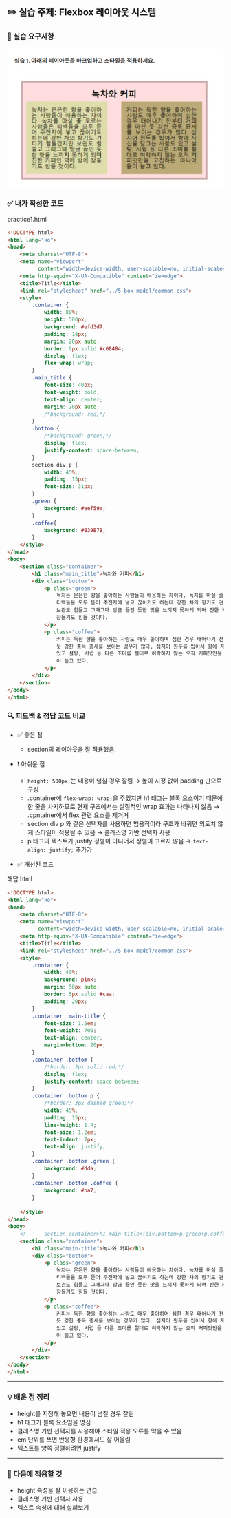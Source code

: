 ## ✏️ 실습 주제: Flexbox 레이아웃 시스템

### 🧪 실습 요구사항
![Flexbox실습1](flex_practice1.png)

### ✅ 내가 작성한 코드
practice1.html
```html
<!DOCTYPE html>
<html lang="ko">
<head>
    <meta charset="UTF-8">
    <meta name="viewport"
          content="width=device-width, user-scalable=no, initial-scale=1.0, maximum-scale=1.0, minimum-scale=1.0">
    <meta http-equiv="X-UA-Compatible" content="ie=edge">
    <title>Title</title>
    <link rel="stylesheet" href="../5-box-model/common.css">
    <style>
        .container {
            width: 80%;
            height: 500px;
            background: #efd3d7;
            padding: 18px;
            margin: 20px auto;
            border: 6px solid #c08484;
            display: flex;
            flex-wrap: wrap;
        }
        .main_title {
            font-size: 40px;
            font-weight: bold;
            text-align: center;
            margin: 20px auto;
            /*background: red;*/
        }
        .bottom {
            /*background: green;*/
            display: flex;
            justify-content: space-between;
        }
        section div p {
            width: 45%;
            padding: 15px;
            font-size: 31px;
        }
        .green {
            background: #eef59a;
        }
        .coffee{
            background: #B39B7B;
        }
    </style>
</head>
<body>
    <section class="container">
        <h1 class="main_title">녹차와 커피</h1>
        <div class="bottom">
            <p class="green">
                녹차는 은은한 향을 좋아하는 사람들이 애용하는 차이다. 녹차를 마실 줄 모르는 사람들은
                티백들을 모두 뜯어 주전자에 넣고 끊이기도 하는데 강한 차의 향기도 견디기 힘들겠지만
                보관도 힘들고 그때그때 방금 끓인 듯한 맛을 느끼지 못하게 되며 진한 카페인 덕에 밤에
                잠들기도 힘들 것이다.
            </p>
            <p class="coffee">
                커피는 독한 향을 좋아하는 사람도 매우 좋아하며 심한 경우 태어나기 전부터 커피를 마신
                듯 강한 중독 증세를 보이는 경우가 많다. 심지어 원두를 씹어서 향에 자신을 담그는 사람도
                있고 설탕, 시럽 등 다른 조미를 절대로 허락하지 않는 오직 커피맛만을 고집하는 마니아들
                이 늘고 있다.
            </p>
        </div>
    </section>
</body>
</html>
```



### 🔍 피드백 & 정답 코드 비교

* ✅ 좋은 점

  * section의 레이아웃을 잘 적용했음.

* ❗ 아쉬운 점

  * `height: 500px;`는 내용이 넘칠 경우 잘림 → 높이 지정 없이 padding 만으로 구성
  * .container에 `flex-wrap: wrap;`을 주었지만 h1 태그는 블록 요소이기 때문에 한 줄을 차지하므로 현재 구조에서는 실질적인 wrap 효과는 나타나지 않음 → .cpntainer에서 flex 관련 요소를 제거거
  * section div p 와 같은 선택자를 사용하면 범용적이라 구조가 바뀌면 의도치 않게 스타일이 적용될 수 있음 → 클래스명 기반 선택자 사용
  * p 태그의 텍스트가 justify 정렬이 아니어서 정렬이 고르지 않음 → `text-align: justify;` 추가가



* ✅ 개선된 코드

해답 html
```html
<!DOCTYPE html>
<html lang="ko">
<head>
    <meta charset="UTF-8">
    <meta name="viewport"
          content="width=device-width, user-scalable=no, initial-scale=1.0, maximum-scale=1.0, minimum-scale=1.0">
    <meta http-equiv="X-UA-Compatible" content="ie=edge">
    <title>Title</title>
    <link rel="stylesheet" href="../5-box-model/common.css">
    <style>
        .container {
            width: 40%;
            background: pink;
            margin: 50px auto;
            border: 5px solid #caa;
            padding: 20px;
        }
        .container .main-title {
            font-size: 1.5em;
            font-weight: 700;
            text-align: center;
            margin-bottom: 20px;
        }
        .container .bottom {
            /*border: 3px solid red;*/
            display: flex;
            justify-content: space-between;
        }
        .container .bottom p {
            /*border: 3px dashed green;*/
            width: 45%;
            padding: 15px;
            line-height: 1.4;
            font-size: 1.2em;
            text-indent: 7px;
            text-align: justify;
        }
        .container .bottom .green {
            background: #dda;
        }
        .container .bottom .coffee {
            background: #ba7;
        }

    </style>
</head>
<body>
    <!--    section.container>h1.main-title+(div.bottom>p.green+p.coffee)-->
    <section class="container">
        <h1 class="main-title">녹차와 커피</h1>
        <div class="bottom">
            <p class="green">
                녹차는 은은한 향을 좋아하는 사람들이 애용하는 차이다. 녹차를 마실 줄 모르는 사람들은
                티백들을 모두 뜯어 주전자에 넣고 끊이기도 하는데 강한 차의 향기도 견디기 힘들겠지만
                보관도 힘들고 그때그때 방금 끓인 듯한 맛을 느끼지 못하게 되며 진한 카페인 덕에 밤에
                잠들기도 힘들 것이다.
            </p>
            <p class="coffee">
                커피는 독한 향을 좋아하는 사람도 매우 좋아하며 심한 경우 태어나기 전부터 커피를 마신
                듯 강한 중독 증세를 보이는 경우가 많다. 심지어 원두를 씹어서 향에 자신을 담그는 사람도
                있고 설탕, 시럽 등 다른 조미를 절대로 허락하지 않는 오직 커피맛만을 고집하는 마니아들
                이 늘고 있다.
            </p>
        </div>
    </section>
</body>
</html>
```

---

### 💡 배운 점 정리

* height를 지정해 놓으면 내용이 넘칠 경우 잘림
* h1 태그가 블록 요소임을 명심
* 클래스명 기반 선택자를 사용해야 스타일 적용 오류를 막을 수 있음
* em 단위를 쓰면 반응형 환경에서도 잘 어울림
* 텍스트를 양쪽 정렬하려면 justify

---

### 🧠 다음에 적용할 것

* height 속성을 잘 이용하는 연습
* 클래스명 기반 선택자 사용
* 텍스트 속성에 대해 살펴보기

